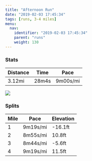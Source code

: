 ```yaml
---
title: "Afternoon Run"
date: "2019-02-03 17:45:34"
tags: [runs, 3-4 miles]
menu:
  nav:
    identifier: "2019-02-03 17:45:34"
    parent: "runs"
    weight: 130
---
```


### Stats

| Distance | Time | Pace |
|----------|------|------|
|3.12mi|28m4s|9m00s/mi|

<img src='https://maps.googleapis.com/maps/api/staticmap?maptype=roadmap&path=enc:axjeIxhyL]sEdCtGb@bI`EbJ`DvDrDV~J~P~If[hEt_@u@kA~@rg@wAdVrAoOy@in@n@|@eGoc@iHoWyJkPqDSeEmFqDiUmC{ErA~AYvA&key=AIzaSyC1MId7bFpkLXNAaYhBSTb8jLyiSqzbDtM&size=800x800&markers=color:yellow|label:S|53.47217,-2.26461&markers=color:green|label:F|53.47199999999999,-2.26436'>

### Splits

| Mile | Pace | Elevation |
|------|------|-----------|
|1|9m19s/mi|-16.1ft|
|2|8m55s/mi|10.8ft|
|3|8m44s/mi|-5.6ft|
|4|9m19s/mi|11.5ft|
